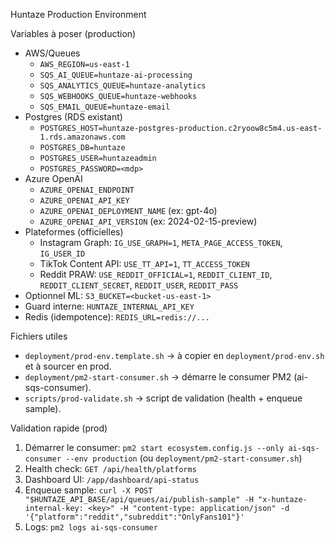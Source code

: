 Huntaze Production Environment

Variables à poser (production)
- AWS/Queues
  - `AWS_REGION=us-east-1`
  - `SQS_AI_QUEUE=huntaze-ai-processing`
  - `SQS_ANALYTICS_QUEUE=huntaze-analytics`
  - `SQS_WEBHOOKS_QUEUE=huntaze-webhooks`
  - `SQS_EMAIL_QUEUE=huntaze-email`
- Postgres (RDS existant)
  - `POSTGRES_HOST=huntaze-postgres-production.c2ryoow8c5m4.us-east-1.rds.amazonaws.com`
  - `POSTGRES_DB=huntaze`
  - `POSTGRES_USER=huntazeadmin`
  - `POSTGRES_PASSWORD=<mdp>`
- Azure OpenAI
  - `AZURE_OPENAI_ENDPOINT`
  - `AZURE_OPENAI_API_KEY`
  - `AZURE_OPENAI_DEPLOYMENT_NAME` (ex: gpt-4o)
  - `AZURE_OPENAI_API_VERSION` (ex: 2024-02-15-preview)
- Plateformes (officielles)
  - Instagram Graph: `IG_USE_GRAPH=1`, `META_PAGE_ACCESS_TOKEN`, `IG_USER_ID`
  - TikTok Content API: `USE_TT_API=1`, `TT_ACCESS_TOKEN`
  - Reddit PRAW: `USE_REDDIT_OFFICIAL=1`, `REDDIT_CLIENT_ID`, `REDDIT_CLIENT_SECRET`, `REDDIT_USER`, `REDDIT_PASS`
- Optionnel ML: `S3_BUCKET=<bucket-us-east-1>`
- Guard interne: `HUNTAZE_INTERNAL_API_KEY`
- Redis (idempotence): `REDIS_URL=redis://...`

Fichiers utiles
- `deployment/prod-env.template.sh` → à copier en `deployment/prod-env.sh` et à sourcer en prod.
- `deployment/pm2-start-consumer.sh` → démarre le consumer PM2 (ai-sqs-consumer).
- `scripts/prod-validate.sh` → script de validation (health + enqueue sample).

Validation rapide (prod)
1) Démarrer le consumer: `pm2 start ecosystem.config.js --only ai-sqs-consumer --env production` (ou `deployment/pm2-start-consumer.sh`)
2) Health check: `GET /api/health/platforms`
3) Dashboard UI: `/app/dashboard/api-status`
4) Enqueue sample: `curl -X POST "$HUNTAZE_API_BASE/api/queues/ai/publish-sample" -H "x-huntaze-internal-key: <key>" -H "content-type: application/json" -d '{"platform":"reddit","subreddit":"OnlyFans101"}'`
5) Logs: `pm2 logs ai-sqs-consumer`

